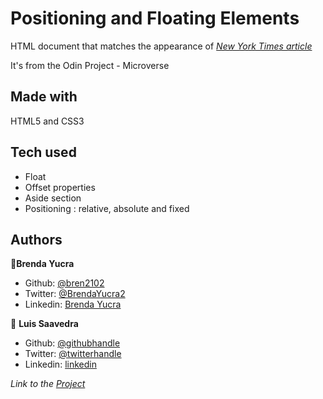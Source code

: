 # Positioning and Floating Elements
HTML document that matches the appearance of *[New York Times article](https://www.nytimes.com/2014/03/18/science/space/detection-of-waves-in-space-buttresses-landmark-theory-of-big-bang.html?_r=0)*

It's from the Odin Project - Microverse

## Made with
HTML5 and CSS3

## Tech used
* Float
* Offset properties
* Aside section
* Positioning : relative, absolute and fixed

## Authors

👤**Brenda Yucra**

- Github: [@bren2102](https://github.com/bren2102) 
- Twitter: [@BrendaYucra2](https://twitter.com/BrendaYucra)
- Linkedin: [Brenda Yucra](https://www.linkedin.com/in/brenda-yucra-51980681/)


👤 **Luis Saavedra**

- Github: [@githubhandle](https://github.com/nriqu322)
- Twitter: [@twitterhandle](https://twitter.com/nriqu322)
- Linkedin: [linkedin](https://linkedin.com/in/luis-saavedra-sanchez/)



*Link to the [Project](https://www.theodinproject.com/courses/html5-and-css3/lessons/positioning-and-floating-elements)*